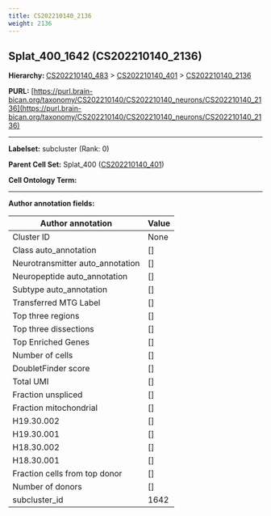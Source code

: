 ```yaml
---
title: CS202210140_2136
weight: 2136
---
```

## Splat_400_1642 (CS202210140_2136)
<b>Hierarchy: </b>
[CS202210140_483](../CS202210140_483) >
[CS202210140_401](../CS202210140_401) >
[CS202210140_2136](../CS202210140_2136)

**PURL:** [https://purl.brain-bican.org/taxonomy/CS202210140/CS202210140_neurons/CS202210140_2136](https://purl.brain-bican.org/taxonomy/CS202210140/CS202210140_neurons/CS202210140_2136)

---


**Labelset:** subcluster (Rank: 0)

**Parent Cell Set:** Splat_400 ([CS202210140_401](../CS202210140_401))



**Cell Ontology Term:** 

[MARKER GENES.]: #


---

[TRANSFERRED ANNOTATIONS.]: #


[AUTHOR ANNOTATION FIELDS.]: #


**Author annotation fields:**

| Author annotation | Value |
|-------------------|-------|
|Cluster ID|None|
|Class auto_annotation|[]|
|Neurotransmitter auto_annotation|[]|
|Neuropeptide auto_annotation|[]|
|Subtype auto_annotation|[]|
|Transferred MTG Label|[]|
|Top three regions|[]|
|Top three dissections|[]|
|Top Enriched Genes|[]|
|Number of cells|[]|
|DoubletFinder score|[]|
|Total UMI|[]|
|Fraction unspliced|[]|
|Fraction mitochondrial|[]|
|H19.30.002|[]|
|H19.30.001|[]|
|H18.30.002|[]|
|H18.30.001|[]|
|Fraction cells from top donor|[]|
|Number of donors|[]|
|subcluster_id|1642|
